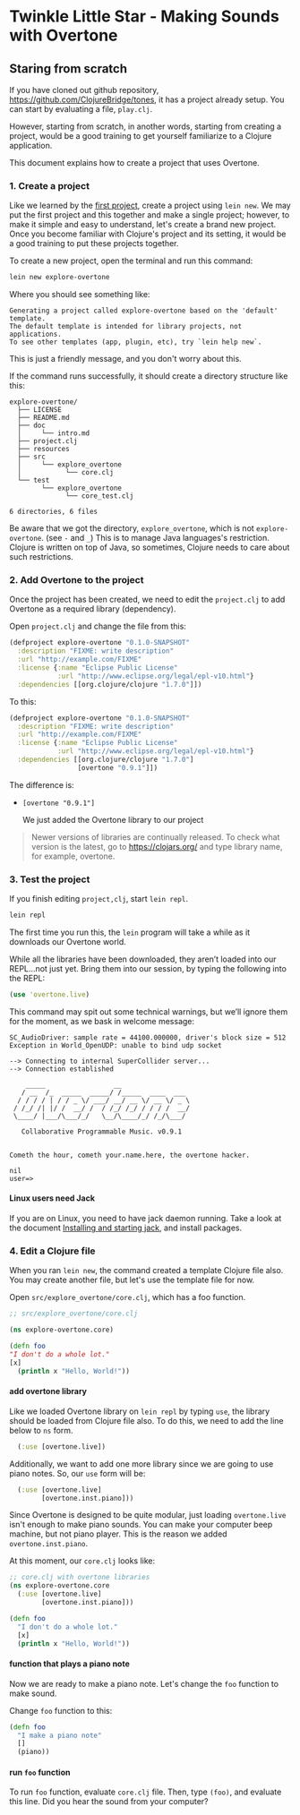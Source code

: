 Twinkle Little Star - Making Sounds with Overtone
=================================================

Staring from scratch
---------------------

If you have cloned out github repository,
https://github.com/ClojureBridge/tones,
it has a project already setup.
You can start by evaluating a file, `play.clj`.

However, starting from scratch, in another words, starting from
creating a project, would be a good training to get yourself
familiarize to a Clojure application. 

This document explains how to create a project that uses Overtone.

### 1. Create a project

Like we learned by the
[first project](https://github.com/ClojureBridge/drawing/blob/master/curriculum/first-program.md#create-a-project),
create a project using `lein new`.
We may put the first project and this together and make a single
project; however, to make it simple and easy to understand, let's create a
brand new project.
Once you become familiar with Clojure's project and its setting,
it would be a good training to put these projects together.

To create a new project, open the terminal and run this command:

```bash
lein new explore-overtone
```

Where you should see something like:

    Generating a project called explore-overtone based on the 'default' template.
    The default template is intended for library projects, not applications.
    To see other templates (app, plugin, etc), try `lein help new`.

This is just a friendly message, and you don't worry about this.

If the command runs successfully, it should create a directory structure like this:

```
explore-overtone/
  ├── LICENSE
  ├── README.md
  ├── doc
  │     └── intro.md
  ├── project.clj
  ├── resources
  ├── src
  │     └── explore_overtone
  │           └── core.clj
  └── test
        └── explore_overtone
              └── core_test.clj

6 directories, 6 files
```

Be aware that we got the directory, `explore_overtone`, which is not
`explore-overtone`. (see `-` and `_`)
This is to manage Java languages's restriction. Clojure is written on
top of Java, so sometimes, Clojure needs to care about such restrictions.


### 2. Add Overtone to the project

Once the project has been created, we need to edit the
`project.clj` to add Overtone as a required library (dependency).

Open `project.clj` and change the file from this:

```clojure
(defproject explore-overtone "0.1.0-SNAPSHOT"
  :description "FIXME: write description"
  :url "http://example.com/FIXME"
  :license {:name "Eclipse Public License"
            :url "http://www.eclipse.org/legal/epl-v10.html"}
  :dependencies [[org.clojure/clojure "1.7.0"]])
```

To this:

```clojure
(defproject explore-overtone "0.1.0-SNAPSHOT"
  :description "FIXME: write description"
  :url "http://example.com/FIXME"
  :license {:name "Eclipse Public License"
            :url "http://www.eclipse.org/legal/epl-v10.html"}
  :dependencies [[org.clojure/clojure "1.7.0"]
                 [overtone "0.9.1"]])
```

The difference is:

* `[overtone "0.9.1"]`

    We just added the Overtone library to our project


> Newer versions of libraries are continually released.
> To check what version is the latest,  go to https://clojars.org/ and
> type library name, for example, overtone.


### 3. Test the project

If you finish editing `project,clj`, start `lein repl`.

```bash
lein repl
```

The first time you run this, the `lein` program will take a while as
it downloads our Overtone world.

While all the libraries have been downloaded, they aren’t loaded into
our REPL&#x2026;not just yet. Bring them into our session, by typing the
following into the REPL:

```clojure
(use 'overtone.live)
```

This command may spit out some technical warnings, but we’ll ignore
them for the moment, as we bask in welcome message:

    SC_AudioDriver: sample rate = 44100.000000, driver's block size = 512
    Exception in World_OpenUDP: unable to bind udp socket

    --> Connecting to internal SuperCollider server...
    --> Connection established

        _____                 __
       / __  /_  _____  _____/ /_____  ____  ___
      / / / / | / / _ \/ ___/ __/ __ \/ __ \/ _ \
     / /_/ /| |/ /  __/ /  / /_/ /_/ / / / /  __/
     \____/ |___/\___/_/   \__/\____/_/ /_/\___/

       Collaborative Programmable Music. v0.9.1


    Cometh the hour, cometh your.name.here, the overtone hacker.

    nil
    user=>

#### Linux users need Jack

If you are on Linux, you need to have jack daemon running. Take a
look at the document
[Installing and starting jack](http://github.com/overtone/overtone/wiki/Installing-and-starting-jack),
and install packages.


### 4. Edit a Clojure file

When you ran `lein new`, the command created a template Clojure file
also. You may create another file, but let's use the template file for
now.


Open `src/explore_overtone/core.clj`, which has a foo function.

```clojure
;; src/explore_overtone/core.clj

(ns explore-overtone.core)

(defn foo
"I don't do a whole lot."
[x]
  (println x "Hello, World!"))
```

#### add overtone library

Like we loaded Overtone library on `lein repl` by typing `use`,
the library should be loaded from Clojure file also.
To do this, we need to add the line below to `ns` form.

```clojure
  (:use [overtone.live])
```

Additionally, we want to add one more library since we are going to
use piano notes. So, our `use` form will be:

```clojure
  (:use [overtone.live]
        [overtone.inst.piano]))
```

Since Overtone is designed to be quite modular, just loading
`overtone.live` isn't enough to make piano sounds.
You can make your computer beep machine, but not piano player.
This is the reason we added `overtone.inst.piano`.

At this moment, our `core.clj` looks like:

```clojure.clj
;; core.clj with overtone libraries
(ns explore-overtone.core
  (:use [overtone.live]
        [overtone.inst.piano]))

(defn foo
  "I don't do a whole lot."
  [x]
  (println x "Hello, World!"))
```

#### function that plays a piano note

Now we are ready to make a piano note.
Let's change the `foo` function to make sound.

Change `foo` function to this:

```clojure
(defn foo
  "I make a piano note"
  []
  (piano))
```

#### run `foo` function

To run `foo` function, evaluate `core.clj` file.
Then, type `(foo)`, and evaluate this line.
Did you hear the sound from your computer?

